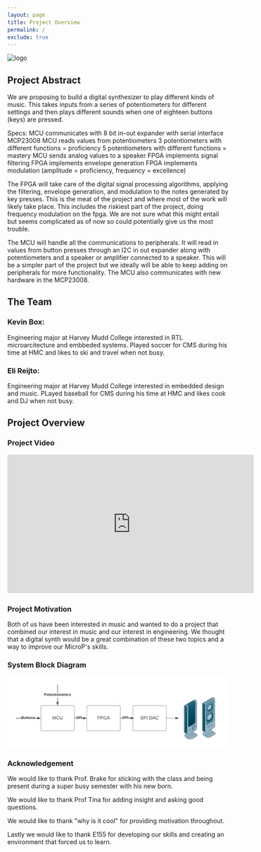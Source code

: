 ```yaml
---
layout: page
title: Project Overview
permalink: /
exclude: true
---
```



<div style="text-align: left">
  <img src="./assets/img/Logo.png" alt="logo" width="100" />
</div>

## Project Abstract
We are proposing to build a digital synthesizer to play different kinds of music. This takes inputs from a series of potentiometers for different settings and then plays different sounds when one of eighteen buttons (keys) are pressed.

Specs: MCU communicates with 8 bit in-out expander with serial interface MCP23008 MCU reads values from potentiometers 3 potentiometers with different functions = proficiency 5 potentiometers with different functions = mastery MCU sends analog values to a speaker FPGA implements signal filtering FPGA implements envelope generation FPGA implements modulation (amplitude = proficiency, frequency = excellence)

The FPGA will take care of the digital signal processing algorithms, applying the filtering, envelope generation, and modulation to the notes generated by key presses. This is the meat of the project and where most of the work will likely take place. This includes the riskiest part of the project, doing frequency modulation on the fpga. We are not sure what this might entail but seems complicated as of now so could potentially give us the most trouble.

The MCU will handle all the communications to peripherals. It will read in values from button presses through an I2C in out expander along with potentiometers and a speaker or amplifier connected to a speaker. This will be a simpler part of the project but we ideally will be able to keep adding on peripherals for more functionality. The MCU also communicates with new hardware in the MCP23008.

## The Team

### Kevin Box: 

Engineering major at Harvey Mudd College interested in RTL microarcitecture and embbeded systems. Played soccer for CMS during his time at HMC and likes to ski and travel when not busy.

### Eli Reijto:

Engineering major at Harvey Mudd College interested in embedded design and music. PLayed baseball for CMS during his time at HMC and likes cook and DJ when not busy. 

## Project Overview

### Project Video

<iframe width="560" height="315" src="https://youtube.com/embed/fKF9fMeEQIw?feature=share" title="YouTube video player" frameborder="0" allow="accelerometer; autoplay; clipboard-write; encrypted-media; gyroscope; picture-in-picture" allowfullscreen></iframe>


### Project Motivation
Both of us have been interested in music and wanted to do a project that combined our interest in music and our interest in engineering. We thought that a digital synth would be a great combination of these two topics and a way to improve our MicroP's skills.

### System Block Diagram

<div style="text-align: left">
  <img src="./assets/schematics/System_Block.png" alt="logo" width="1000" />
</div>


### Acknowledgement 

We would like to thank Prof. Brake for sticking with the class and being present during a super busy semester with his new born. 

We would like to thank Prof Tina for adding insight and asking good questions. 

We would like to thank "why is it cool" for providing motivation throughout. 

Lastly we would like to thank E155 for developing our skills and creating an environment that forced us to learn. 